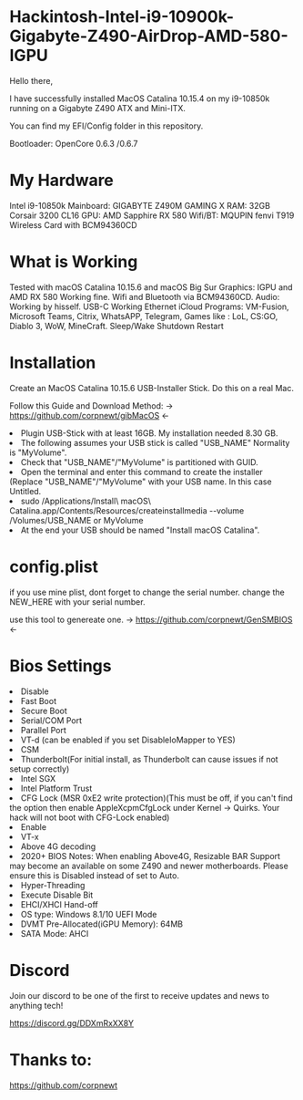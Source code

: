 # Hackintosh-Intel-i9-10900k-Gigabyte-Z490-AirDrop-AMD-580-IGPU

Hello there,

I have successfully installed MacOS Catalina 10.15.4 on my i9-10850k running on a Gigabyte Z490 ATX and Mini-ITX.

You can find my EFI/Config folder in this repository.

Bootloader: OpenCore 0.6.3 /0.6.7


# My Hardware
Intel i9-10850k
Mainboard: GIGABYTE Z490M GAMING X 
RAM: 32GB Corsair 3200 CL16
GPU: AMD Sapphire RX 580
Wifi/BT: MQUPIN fenvi T919 Wireless Card with BCM94360CD 


# What is Working
 Tested with macOS Catalina 10.15.6 and macOS Big Sur
 Graphics: IGPU and AMD RX 580 Working fine.
 Wifi and Bluetooth via BCM94360CD.
 Audio: Working by hisself. 
 USB-C Working
 Ethernet
 iCloud
 Programs: VM-Fusion, Microsoft Teams, Citrix, WhatsAPP, Telegram, 
 Games like : LoL, CS:GO, Diablo 3, WoW, MineCraft.
 Sleep/Wake
 Shutdown
 Restart

 
 
 
# Installation 
Create an MacOS Catalina 10.15.6 USB-Installer Stick. Do this on a real Mac.

Follow this Guide and Download Method: -> https://github.com/corpnewt/gibMacOS <-


<li> Plugin USB-Stick with at least 16GB. My installation needed 8.30 GB. </li>
<li> The following assumes your USB stick is called "USB_NAME" Normality is "MyVolume". </li>
<li> Check that "USB_NAME"/"MyVolume" is partitioned with GUID. </li>
<li> Open the terminal and enter this command to create the installer (Replace "USB_NAME"/"MyVolume" with your USB name. In this case Untitled. </li>
<li> sudo /Applications/Install\ macOS\ Catalina.app/Contents/Resources/createinstallmedia --volume /Volumes/USB_NAME or MyVolume </li>
<li> At the end your USB should be named "Install macOS Catalina". </li>

# config.plist
if you use mine plist, dont forget to change the serial number. 
change the NEW_HERE with your serial number.

use this tool to genereate one. -> https://github.com/corpnewt/GenSMBIOS <-


# Bios Settings
<li> Disable </li>

<li> Fast Boot </li>
<li> Secure Boot </li>
<li> Serial/COM Port </li>
<li> Parallel Port </li>
<li> VT-d (can be enabled if you set DisableIoMapper to YES) </li>
<li> CSM </li>
<li> Thunderbolt(For initial install, as Thunderbolt can cause issues if not setup correctly) </li>
<li> Intel SGX </li>
<li> Intel Platform Trust </li>
<li> CFG Lock (MSR 0xE2 write protection)(This must be off, if you can't find the option then enable AppleXcpmCfgLock under Kernel -> Quirks. Your hack will not boot with CFG-Lock enabled) </li>

<li> Enable </li>

<li> VT-x </li>
<li> Above 4G decoding </li>
<li> 2020+ BIOS Notes: When enabling Above4G, Resizable BAR Support may become an available on some Z490 and newer motherboards. Please ensure this is Disabled instead of set to Auto. </li>
<li> Hyper-Threading </li>
<li> Execute Disable Bit </li>
<li> EHCI/XHCI Hand-off </li>
<li> OS type: Windows 8.1/10 UEFI Mode </li>
<li> DVMT Pre-Allocated(iGPU Memory): 64MB </li>
<li> SATA Mode: AHCI </li>




# Discord
Join our discord to be one of the first to receive updates and news to anything tech!

https://discord.gg/DDXmRxXX8Y


# Thanks to:
https://github.com/corpnewt
